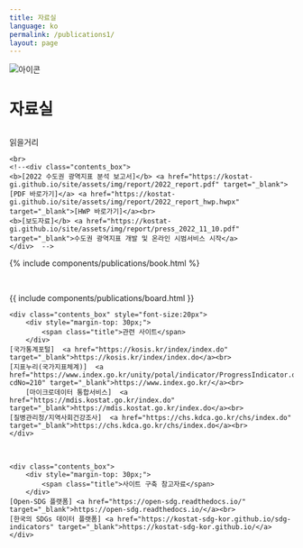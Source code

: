 ```yaml
---
title: 자료실
language: ko
permalink: /publications1/
layout: page
---
```


<script src="https://ajax.googleapis.com/ajax/libs/jquery/3.4.1/jquery.min.js"></script>
<script src="https://kostat-gi.github.io/site/assets/js/publications.js"></script>
<link rel="stylesheet" href="https://kostat-gi.github.io/site/assets/css/publications1.css">

<div class="heading goal-banner goal-13">
    <div class="container">
        <div class="row">
            <div class="sttl">
                <img src="{{ site.goal_image_base }}/{{ page.language }}/sub_title.png" alt="아이콘" />
            </div>
            <div class="sttl">
                <h1>자료실</h1>
            </div>
        </div>
    </div>
</div>
<div id="main-content" class="container" role="main">
    <div class="contents_box">
        <div style="margin-top: 30px;">
            <span class="title">읽을거리</span>
        </div>
    </div>

    <br>
    <!--<div class="contents_box">
	<b>[2022 수도권 광역지표 분석 보고서]</b> <a href="https://kostat-gi.github.io/site/assets/img/report/2022_report.pdf" target="_blank">[PDF 바로가기]</a> <a href="https://kostat-gi.github.io/site/assets/img/report/2022_report_hwp.hwpx" target="_blank">[HWP 바로가기]</a><br>
	<b>[보도자료]</b> <a href="https://kostat-gi.github.io/site/assets/img/report/press_2022_11_10.pdf" target="_blank">수도권 광역지표 개발 및 온라인 시범서비스 시작</a>
    </div>	-->
	
<!--<div class="part_line">&nbsp;</div>-->
	
{% include components/publications/book.html %}	
	
<div class="part_line">&nbsp;</div>
	
{{ include components/publications/board.html }}

    <div class="contents_box" style="font-size:20px">
        <div style="margin-top: 30px;">
            <span class="title">관련 사이트</span>
        </div>
	[국가통계포털]  <a href="https://kosis.kr/index/index.do" target="_blank">https://kosis.kr/index/index.do</a><br>
	[지표누리(국가지표체계)]  <a href="https://www.index.go.kr/unity/potal/indicator/ProgressIndicator.do?cdNo=210" target="_blank">https://www.index.go.kr/</a><br>
        [마이크로데이터 통합서비스]  <a href="https://mdis.kostat.go.kr/index.do" target="_blank">https://mdis.kostat.go.kr/index.do</a><br>
	[질병관리청/지역사회건강조사]  <a href="https://chs.kdca.go.kr/chs/index.do" target="_blank">https://chs.kdca.go.kr/chs/index.do</a><br>
    </div>	
	
<div class="part_line">&nbsp;</div>
	
    <div class="contents_box">
        <div style="margin-top: 30px;">
            <span class="title">사이트 구축 참고자료</span>
        </div>
	[Open-SDG 플랫폼] <a href="https://open-sdg.readthedocs.io/" target="_blank">https://open-sdg.readthedocs.io/</a><br>
	[한국의 SDGs 데이터 플랫폼] <a href="https://kostat-sdg-kor.github.io/sdg-indicators" target="_blank">https://kostat-sdg-kor.github.io/</a>        
    </div>
</div>
